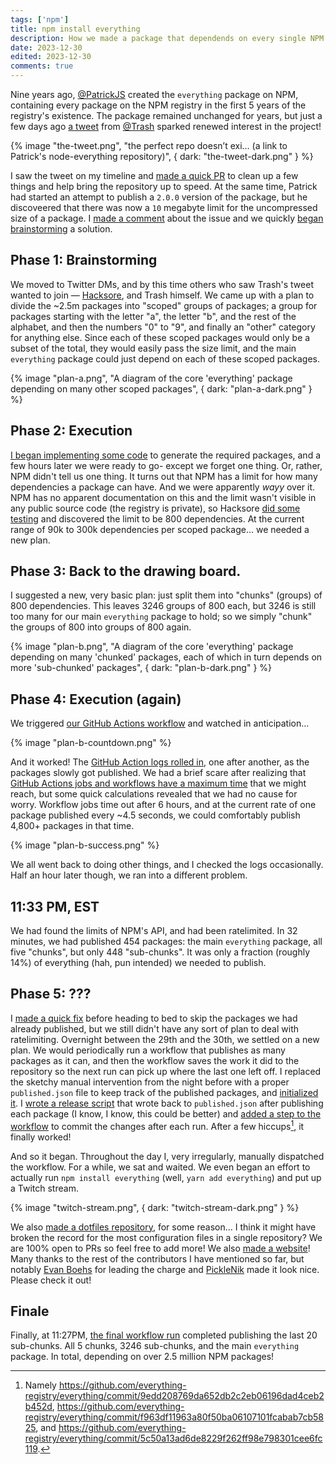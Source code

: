 ```yaml
---
tags: ['npm']
title: npm install everything
description: How we made a package that dependends on every single NPM package.
date: 2023-12-30
edited: 2023-12-30
comments: true
---
```


Nine years ago, [@PatrickJS](https://github.com/PatrickJS) created the `everything` package on NPM, containing every package on the NPM registry in the first 5 years of the registry's existence. The package remained unchanged for years, but just a few days ago [a tweet](https://twitter.com/trashh_dev/status/1740756965905875311) from [@Trash](https://twitter.com/trashh_dev/) sparked renewed interest in the project!

{% image "the-tweet.png", "the perfect repo doesn’t exi… (a link to Patrick's node-everything repository)",  { dark: "the-tweet-dark.png" } %}

I saw the tweet on my timeline and [made a quick PR](https://github.com/everything-registry/everything/pull/6) to clean up a few things and help bring the repository up to speed. At the same time, Patrick had started an attempt to publish a `2.0.0` version of the package, but he discoveered that there was now a `10` megabyte limit for the uncompressed size of a package. I [made a comment](https://github.com/everything-registry/everything/pull/6#issuecomment-1872278630) about the issue and we quickly [began brainstorming](https://github.com/everything-registry/everything/pull/6#issuecomment-1872294994) a solution.

## Phase 1: Brainstorming

We moved to Twitter DMs, and by this time others who saw Trash's tweet wanted to join — [Hacksore](https://hacksore.com/), and Trash himself. We came up with a plan to divide the ~2.5m packages into "scoped" groups of packages; a group for packages starting with the letter "a", the letter "b", and the rest of the alphabet, and then the numbers "0" to "9", and finally an "other" category for anything else. Since each of these scoped packages would only be a subset of the total, they would easily pass the size limit, and the main `everything` package could just depend on each of these scoped packages.

{% image "plan-a.png", "A diagram of the core 'everything' package depending on many other scoped packages",  { dark: "plan-a-dark.png" } %}

## Phase 2: Execution

[I began implementing some code](https://github.com/everything-registry/everything/pull/7) to generate the required packages, and a few hours later we were ready to go- except we forget one thing. Or, rather, NPM didn't tell us one thing. It turns out that NPM has a limit for how many dependencies a package can have. And we were apparently _wayy_ over it. NPM has no apparent documentation on this and the limit wasn't visible in any public source code (the registry is private), so Hacksore [did some testing](https://github.com/Hacksore/max-npm-package-deps) and discovered the limit to be 800 dependencies. At the current range of 90k to 300k dependencies per scoped package... we needed a new plan.

## Phase 3: Back to the drawing board.

I suggested a new, very basic plan: just split them into "chunks" (groups) of 800 dependencies. This leaves 3246 groups of 800 each, but 3246 is still too many for our main `everything` package to hold; so we simply "chunk" the groups of 800 into groups of 800 again.

{% image "plan-b.png", "A diagram of the core 'everything' package depending on many 'chunked' packages, each of which in turn depends on more 'sub-chunked' packages", { dark: "plan-b-dark.png" } %}

## Phase 4: Execution (again)

We triggered [our GitHub Actions workflow](https://github.com/everything-registry/everything/blob/1aef5aa3aa5e3d0e2107063cad6ce63f9cba9b0b/.github/workflows/release.yml) and watched in anticipation...

{% image "plan-b-countdown.png" %}

And it worked! The [GitHub Action logs rolled in](https://github.com/everything-registry/everything/actions/runs/7361935655/job/20039814620), one after another, as the packages slowly got published. We had a brief scare after realizing that [GitHub Actions jobs and workflows have a maximum time](https://docs.github.com/en/actions/learn-github-actions/usage-limits-billing-and-administration) that we might reach, but some quick calculations revealed that we had no cause for worry. Workflow jobs time out after 6 hours, and at the current rate of one package published every ~4.5 seconds, we could comfortably publish 4,800+ packages in that time.

{% image "plan-b-success.png" %}

We all went back to doing other things, and I checked the logs occasionally. Half an hour later though, we ran into a different problem.

## 11:33 PM, EST

We had found the limits of NPM's API, and had been ratelimited. In 32 minutes, we had published 454 packages: the main `everything` package, all five "chunks", but only 448 "sub-chunks". It was only a fraction (roughly 14%) of everything (hah, pun intended) we needed to publish.

## Phase 5: ???

I [made a quick fix](https://github.com/everything-registry/everything/commit/1aef5aa3aa5e3d0e2107063cad6ce63f9cba9b0b) before heading to bed to skip the packages we had already published, but we still didn't have any sort of plan to deal with ratelimiting. Overnight between the 29th and the 30th, we settled on a new plan. We would periodically run a workflow that publishes as many packages as it can, and then the workflow saves the work it did to the repository so the next run can pick up where the last one left off. I replaced the sketchy manual intervention from the night before with a proper `published.json` file to keep track of the published packages, and [initialized it](https://github.com/everything-registry/everything/commit/fafc0ccf92b74eb994136c49b3ae87a7016d6e77). I [wrote a release script](https://github.com/everything-registry/everything/commit/3bd649ab3bd74a6d7933b8e4ad5116b9b987889d) that wrote back to `published.json` after publishing each package (I know, I know, this could be better) and [added a step to the workflow](https://github.com/everything-registry/everything/commit/85c8bed75a15e81c66a750e3ea36a4f3bb166fcc) to commit the changes after each run. After a few hiccups[^1], it finally worked!

And so it began. Throughout the day I, very irregularly, manually dispatched the workflow. For a while, we sat and waited. We even began an effort to actually run `npm install everything` (well, `yarn add everything`) and put up a Twitch stream.

{% image "twitch-stream.png", { dark: "twitch-stream-dark.png" } %}

We also [made a dotfiles repository](https://github.com/everything-registry/dotfiles), for some reason... I think it might have broken the record for the most configuration files in a single repository? We are 100% open to PRs so feel free to add more! We also [made a website](ttps://everything-registry.github.io/)! Many thanks to the rest of the contributors I have mentioned so far, but notably [Evan Boehs](https://boehs.org/) for leading the charge and [PickleNik](https://github.com/PickleNik) made it look nice. Please check it out!

## Finale

Finally, at 11:27PM, [the final workflow run](https://github.com/everything-registry/everything/actions/runs/7368358420) completed publishing the last 20 sub-chunks. All 5 chunks, 3246 sub-chunks, and the main `everything` package. In total, depending on over 2.5 million NPM packages!

[^1]: Namely https://github.com/everything-registry/everything/commit/9edd208769da652db2c2eb06196dad4ceb2b452d, https://github.com/everything-registry/everything/commit/f963df11963a80f50ba06107101fcabab7cb5825, and https://github.com/everything-registry/everything/commit/5c50a13ad6de8229f262ff98e798301cee6fc119.
